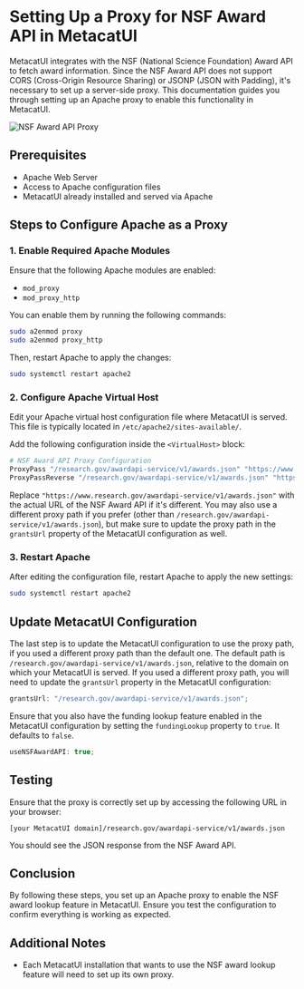 # Setting Up a Proxy for NSF Award API in MetacatUI

MetacatUI integrates with the NSF (National Science Foundation) Award API to fetch award information. Since the NSF Award API does not support CORS (Cross-Origin Resource Sharing) or JSONP (JSON with Padding), it's necessary to set up a server-side proxy. This documentation guides you through setting up an Apache proxy to enable this functionality in MetacatUI.

![NSF Award API Proxy](guides/images/funding.png)

## Prerequisites

- Apache Web Server
- Access to Apache configuration files
- MetacatUI already installed and served via Apache

## Steps to Configure Apache as a Proxy

### 1. Enable Required Apache Modules

Ensure that the following Apache modules are enabled:

- `mod_proxy`
- `mod_proxy_http`

You can enable them by running the following commands:

```bash
sudo a2enmod proxy
sudo a2enmod proxy_http
```

Then, restart Apache to apply the changes:

```bash
sudo systemctl restart apache2
```

### 2. Configure Apache Virtual Host

Edit your Apache virtual host configuration file where MetacatUI is served. This file is typically located in `/etc/apache2/sites-available/`.

Add the following configuration inside the `<VirtualHost>` block:

```apache
# NSF Award API Proxy Configuration
ProxyPass "/research.gov/awardapi-service/v1/awards.json" "https://www.research.gov/awardapi-service/v1/awards.json"
ProxyPassReverse "/research.gov/awardapi-service/v1/awards.json" "https://www.research.gov/awardapi-service/v1/awards.json"
```

Replace `"https://www.research.gov/awardapi-service/v1/awards.json"` with the actual URL of the NSF Award API if it's different. You may also use a different proxy path if you prefer (other than `/research.gov/awardapi-service/v1/awards.json`), but make sure to update the proxy path in the `grantsUrl` property of the MetacatUI configuration as well.

### 3. Restart Apache

After editing the configuration file, restart Apache to apply the new settings:

```bash
sudo systemctl restart apache2
```

## Update MetacatUI Configuration

The last step is to update the MetacatUI configuration to use the proxy path, if you used a different proxy path than the default one. The default path is `/research.gov/awardapi-service/v1/awards.json`, relative to the domain on which your MetacatUI is served. If you used a different proxy path, you will need to update the `grantsUrl` property in the MetacatUI configuration:

```javascript
grantsUrl: "/research.gov/awardapi-service/v1/awards.json";
```

Ensure that you also have the funding lookup feature enabled in the MetacatUI configuration by setting the `fundingLookup` property to `true`. It defaults to `false`.

```javascript
useNSFAwardAPI: true;
```

## Testing

Ensure that the proxy is correctly set up by accessing the following URL in your browser:

```
[your MetacatUI domain]/research.gov/awardapi-service/v1/awards.json
```

You should see the JSON response from the NSF Award API.

## Conclusion

By following these steps, you set up an Apache proxy to enable the NSF award lookup feature in MetacatUI. Ensure you test the configuration to confirm everything is working as expected.

## Additional Notes

- Each MetacatUI installation that wants to use the NSF award lookup feature will need to set up its own proxy.
